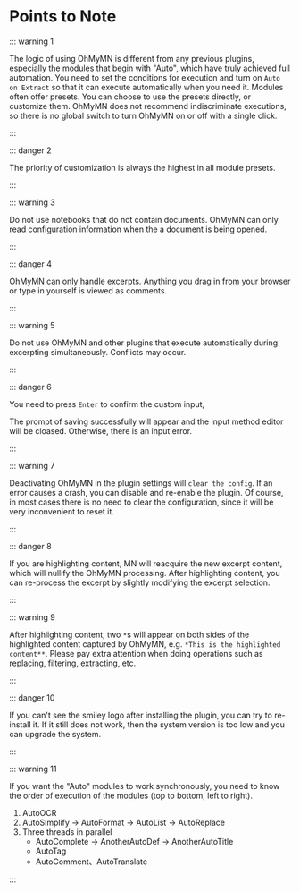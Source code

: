 # Points to Note

::: warning 1

The logic of using OhMyMN is different from any previous plugins, especially the modules that begin with "Auto", which have truly achieved full automation. You need to set the conditions for execution and turn on `Auto on Extract` so that it can execute automatically when you need it.  Modules often offer presets. You can choose to use the presets directly, or customize them. OhMyMN does not recommend indiscriminate executions, so there is no global switch to turn OhMyMN on or off with a single click.

:::

::: danger 2

The priority of customization is always the highest in all module presets.

:::

::: warning 3

Do not use notebooks that do not contain documents. OhMyMN can only read configuration information when the a document is being opened.

:::

::: danger 4

OhMyMN can only handle excerpts. Anything you drag in from your browser or type in yourself is viewed as comments.

:::

::: warning 5

Do not use OhMyMN and other plugins that execute automatically during excerpting simultaneously. Conflicts may occur.

:::

::: danger 6

You need to press `Enter` to confirm the custom input, 

The prompt of saving successfully will appear and the input method editor will be cloased. Otherwise, there is an input error.

:::

::: warning 7

Deactivating OhMyMN in the plugin settings will `clear the config`. If an error causes a crash, you can disable and re-enable the plugin. Of course, in most cases there is no need to clear the configuration, since it will be very inconvenient to reset it.

:::

::: danger 8

If you are highlighting content, MN will reacquire the new excerpt content, which will nullify the OhMyMN processing. After highlighting content, you can re-process the excerpt by slightly modifying the excerpt selection.

:::

::: warning 9

After highlighting content, two `*`s will appear on both sides of the highlighted content captured by OhMyMN, e.g. `*This is the highlighted content**`. Please pay extra attention when doing operations such as replacing, filtering, extracting, etc.

:::

::: danger 10

If you can't see the smiley logo after installing the plugin, you can try to re-install it. If it still does not work, then the system version is too low and you can upgrade the system.

:::

::: warning 11

If you want the "Auto" modules to work synchronously, you need to know the order of execution of the modules (top to bottom, left to right). 

1.  AutoOCR
2.  AutoSimplify -> AutoFormat → AutoList → AutoReplace
3.  Three threads in parallel
    - AutoComplete → AnotherAutoDef → AnotherAutoTitle
    - AutoTag
    - AutoComment、AutoTranslate

:::
